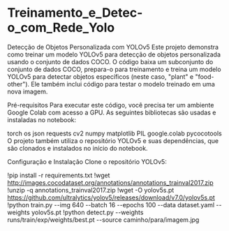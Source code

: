 # Treinamento_e_Detec-o_com_Rede_Yolo

Detecção de Objetos Personalizada com YOLOv5
Este projeto demonstra como treinar um modelo YOLOv5 para detecção de objetos personalizada usando o conjunto de dados COCO. O código baixa um subconjunto do conjunto de dados COCO, prepara-o para treinamento e treina um modelo YOLOv5 para detectar objetos específicos (neste caso, "plant" e "food-other"). Ele também inclui código para testar o modelo treinado em uma nova imagem.

Pré-requisitos
Para executar este código, você precisa ter um ambiente Google Colab com acesso a GPU. As seguintes bibliotecas são usadas e instaladas no notebook:

torch
os
json
requests
cv2
numpy
matplotlib
PIL
google.colab
pycocotools
O projeto também utiliza o repositório YOLOv5 e suas dependências, que são clonados e instalados no início do notebook.

Configuração e Instalação
Clone o repositório YOLOv5:

!pip install -r requirements.txt
!wget http://images.cocodataset.org/annotations/annotations_trainval2017.zip
!unzip -q annotations_trainval2017.zip
!wget -O yolov5s.pt https://github.com/ultralytics/yolov5/releases/download/v7.0/yolov5s.pt
!python train.py --img 640 --batch 16 --epochs 100 --data dataset.yaml --weights yolov5s.pt
!python detect.py --weights runs/train/exp/weights/best.pt --source caminho/para/imagem.jpg

